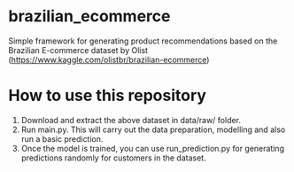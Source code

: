 # brazilian_ecommerce
Simple framework for generating product recommendations based on the Brazilian 
E-commerce dataset by Olist (https://www.kaggle.com/olistbr/brazilian-ecommerce)

# How to use this repository
1. Download and extract the above dataset in data/raw/ folder.
2. Run main.py. This will carry out the data preparation, modelling and also run
 a basic prediction.
3. Once the model is trained, you can use run_prediction.py for generating 
predictions randomly for customers in the dataset.
